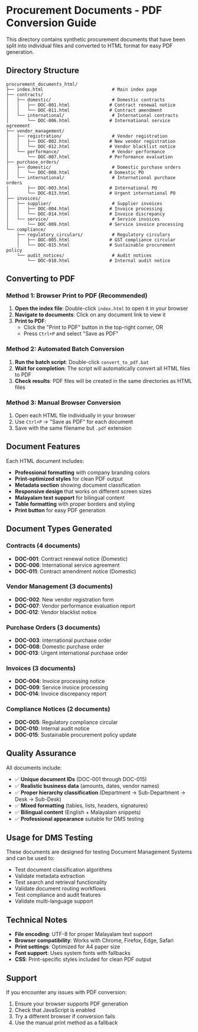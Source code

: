 # Procurement Documents - PDF Conversion Guide

This directory contains synthetic procurement documents that have been split into individual files and converted to HTML format for easy PDF generation.

## Directory Structure

```
procurement_documents_html/
├── index.html                          # Main index page
├── contracts/
│   ├── domestic/                       # Domestic contracts
│   │   ├── DOC-001.html               # Contract renewal notice
│   │   └── DOC-011.html               # Contract amendment
│   └── international/                  # International contracts
│       └── DOC-006.html               # International service agreement
├── vendor_management/
│   ├── registration/                   # Vendor registration
│   │   ├── DOC-002.html               # New vendor registration
│   │   └── DOC-012.html               # Vendor blacklist notice
│   └── performance/                    # Vendor performance
│       └── DOC-007.html               # Performance evaluation
├── purchase_orders/
│   ├── domestic/                       # Domestic purchase orders
│   │   └── DOC-008.html               # Domestic PO
│   └── international/                  # International purchase orders
│       ├── DOC-003.html               # International PO
│       └── DOC-013.html               # Urgent international PO
├── invoices/
│   ├── supplier/                       # Supplier invoices
│   │   ├── DOC-004.html               # Invoice processing
│   │   └── DOC-014.html               # Invoice discrepancy
│   └── service/                        # Service invoices
│       └── DOC-009.html               # Service invoice processing
└── compliance/
    ├── regulatory_circulars/           # Regulatory circulars
    │   ├── DOC-005.html               # GST compliance circular
    │   └── DOC-015.html               # Sustainable procurement policy
    └── audit_notices/                  # Audit notices
        └── DOC-010.html               # Internal audit notice
```

## Converting to PDF

### Method 1: Browser Print to PDF (Recommended)

1. **Open the index file**: Double-click `index.html` to open it in your browser
2. **Navigate to documents**: Click on any document link to view it
3. **Print to PDF**: 
   - Click the "Print to PDF" button in the top-right corner, OR
   - Press `Ctrl+P` and select "Save as PDF"

### Method 2: Automated Batch Conversion

1. **Run the batch script**: Double-click `convert_to_pdf.bat`
2. **Wait for completion**: The script will automatically convert all HTML files to PDF
3. **Check results**: PDF files will be created in the same directories as HTML files

### Method 3: Manual Browser Conversion

1. Open each HTML file individually in your browser
2. Use `Ctrl+P` → "Save as PDF" for each document
3. Save with the same filename but `.pdf` extension

## Document Features

Each HTML document includes:
- **Professional formatting** with company branding colors
- **Print-optimized styles** for clean PDF output
- **Metadata section** showing document classification
- **Responsive design** that works on different screen sizes
- **Malayalam text support** for bilingual content
- **Table formatting** with proper borders and styling
- **Print button** for easy PDF generation

## Document Types Generated

### Contracts (4 documents)
- **DOC-001**: Contract renewal notice (Domestic)
- **DOC-006**: International service agreement
- **DOC-011**: Contract amendment notice (Domestic)

### Vendor Management (3 documents)
- **DOC-002**: New vendor registration form
- **DOC-007**: Vendor performance evaluation report
- **DOC-012**: Vendor blacklist notice

### Purchase Orders (3 documents)
- **DOC-003**: International purchase order
- **DOC-008**: Domestic purchase order
- **DOC-013**: Urgent international purchase order

### Invoices (3 documents)
- **DOC-004**: Invoice processing notice
- **DOC-009**: Service invoice processing
- **DOC-014**: Invoice discrepancy report

### Compliance Notices (2 documents)
- **DOC-005**: Regulatory compliance circular
- **DOC-010**: Internal audit notice
- **DOC-015**: Sustainable procurement policy update

## Quality Assurance

All documents include:
- ✅ **Unique document IDs** (DOC-001 through DOC-015)
- ✅ **Realistic business data** (amounts, dates, vendor names)
- ✅ **Proper hierarchy classification** (Department → Sub-Department → Desk → Sub-Desk)
- ✅ **Mixed formatting** (tables, lists, headers, signatures)
- ✅ **Bilingual content** (English + Malayalam snippets)
- ✅ **Professional appearance** suitable for DMS testing

## Usage for DMS Testing

These documents are designed for testing Document Management Systems and can be used to:
- Test document classification algorithms
- Validate metadata extraction
- Test search and retrieval functionality
- Validate document routing workflows
- Test compliance and audit features
- Validate multi-language support

## Technical Notes

- **File encoding**: UTF-8 for proper Malayalam text support
- **Browser compatibility**: Works with Chrome, Firefox, Edge, Safari
- **Print settings**: Optimized for A4 paper size
- **Font support**: Uses system fonts with fallbacks
- **CSS**: Print-specific styles included for clean PDF output

## Support

If you encounter any issues with PDF conversion:
1. Ensure your browser supports PDF generation
2. Check that JavaScript is enabled
3. Try a different browser if conversion fails
4. Use the manual print method as a fallback
